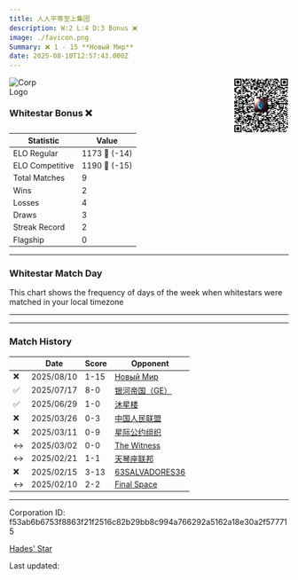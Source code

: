 ```yaml
---
title: ​人人平等至上集团
description: W:2 L:4 D:3 Bonus ❌ 
image: ./favicon.png
Summary: ❌ 1 - 15 **Новый Мир**
date: 2025-08-10T12:57:43.000Z
---
```

<head>
<link rel="icon" type="image/x-icon" href="./favicon.ico">
</head>
<img align="left" width="50" height="50" src="./favicon.ico" alt="Corp Logo"><img align="right" width="100" height="100" src="./qr.png" alt="QR Code">

```

```
<br>

### Whitestar Bonus ❌ 

| Statistic | Value |
| --- | --- |
| ELO Regular | 1173 🔻  (-14)|
| ELO Competitive | 1190 🔻  (-15)|
| Total Matches | 9 |
| Wins | 2 |
| Losses | 4 |
| Draws | 3 |
| Streak Record | 2 |
| Flagship | 0 |

---

### Whitestar Match Day

This chart shows the frequency of days of the week when whitestars were matched in your local timezone

<!-- Load Chart.js from jsDelivr CDN -->
<script src="https://cdn.jsdelivr.net/npm/chart.js@4.0.1"></script>

<!-- Create a canvas element where the chart will be rendered -->
<canvas id="myChart" width="400" height="200"></canvas>

<!-- JavaScript code to render the bar chart -->
<script>
    document.addEventListener("DOMContentLoaded", function() {
        // Ensure scanTime is an array; if empty, handle accordingly
        let timestamps = [1754398663,1752313621,1750738827,1742552509,1741262148,1740458020,1739683605,1739171345,1738714495];

        const fontColor = 'rgba(64, 128, 160, 1)';

        // Function to convert Unix timestamps to day of the week (0=Sunday, 6=Saturday)
        function getDayOfWeek(timestamp) {
            return new Date(timestamp * 1000).getDay();
        }

        // Initialize an array to count occurrences for each day of the week
        let dayCounts = [0, 0, 0, 0, 0, 0, 0];

        // Populate the dayCounts array based on the scanTime data
        timestamps.forEach(ts => {
            let dayOfWeek = getDayOfWeek(ts);
            dayCounts[dayOfWeek]++;
        });

        // Chart.js configuration for the bar chart
        const data = {
            labels: ['Sunday', 'Monday', 'Tuesday', 'Wednesday', 'Thursday', 'Friday', 'Saturday'],
            datasets: [{
                data: dayCounts,
                backgroundColor: [
                    'rgba(0, 191, 255, 0.2)',   // Deep Sky Blue (Sunday)
                    'rgba(135, 206, 250, 0.2)', // Light Sky Blue (Monday)
                    'rgba(173, 216, 230, 0.2)', // Light Blue (Tuesday)
                    'rgba(214, 236, 243, 0.2)', // Custom light blue (Wednesday)
                    'rgba(173, 216, 230, 0.2)', // Light Blue (Thursday)
                    'rgba(135, 206, 250, 0.2)', // Light Sky Blue (Friday)
                    'rgba(0, 191, 255, 0.2)'    // Deep Sky Blue (Saturday)
                ],
                borderColor: [
                    'rgba(0, 191, 255, 1)',
                    'rgba(135, 206, 250, 1)',
                    'rgba(173, 216, 230, 1)',
                    'rgba(214, 236, 243, 1)',
                    'rgba(173, 216, 230, 1)',
                    'rgba(135, 206, 250, 1)',
                    'rgba(0, 191, 255, 1)'
                ],
                borderWidth: 1,
                minBarLength: 5
            }]
        };

        const config = {
            type: 'bar',
            data: data,
            options: {
                scales: {
                    y: {
                        beginAtZero: true,
                        ticks: {
                            stepSize: 1,
                            color: fontColor
                        },
                        grid: {
                            color: 'rgba(255, 255, 255, 0.2)'
                        }
                    },
                    x: {
                        ticks: {
                            color: fontColor
                        },
                        grid: {
                            display: false 
                        }
                    }
                },
                plugins: {
                    legend: {
                        display: false
                    }
                }
            }
        };

        // Render the chart
        const ctx = document.getElementById('myChart').getContext('2d');
        const myChart = new Chart(ctx, config);
    });
</script>
    
---

---
### Match History

|  | Date | Score | Opponent |
| --- | --- | --- | --- |
| ❌ | 2025/08/10 | 1-15 | [Новый Мир](https://ws.tsl.rocks/corp/5563c95f687e98cc5e151634915ffa5e0f4bb39709901c5acc52e34094f19409/) |
| ✅ | 2025/07/17 | 8-0 | [银河帝国（GE）](https://ws.tsl.rocks/corp/09414c731b95eefa36b6408f61d483856d4cc0a4bf786e651c0c1f564fac5c1a/) |
| ✅ | 2025/06/29 | 1-0 | [沐星楼](https://ws.tsl.rocks/corp/8dc700398a6a7fa7f9903b0ddea4181ff7eb16833cc774d5a1441f81cfcd3538/) |
| ❌ | 2025/03/26 | 0-3 | [中国人民联盟](https://ws.tsl.rocks/corp/4fadcca4df7e52a4824f29d77a657e86c6dac7d39f325d3e5ebe5d6128839e47/) |
| ❌ | 2025/03/11 | 0-9 | [星际公约组织](https://ws.tsl.rocks/corp/72e8750bccc297a8a97c53745622d1acc8a59cc5cb7618e58ce5bb12f98849d0/) |
| ↔️ | 2025/03/02 | 0-0 | [The Witness](https://ws.tsl.rocks/corp/b7b956df82c516f3d2c025c8ce1a2c4932eab3de4a2f63b49184241db2b3075c/) |
| ↔️ | 2025/02/21 | 1-1 | [天琴座联邦](https://ws.tsl.rocks/corp/3928bc72ac4a6520e6d501a9b13f0595b3401845fb184b605fa521b90cd01fe9/) |
| ❌ | 2025/02/15 | 3-13 | [63SALVADORES36](https://ws.tsl.rocks/corp/ac4e1665a51bdd039d04798e56c3bd85b526c57cf7015fd400b6c8d8ccd959a3/) |
| ↔️ | 2025/02/10 | 2-2 | [Final Space](https://ws.tsl.rocks/corp/762914fc1846e6b284609274f8f9515959110b5db098a53be8048ffd45d98fdd/) |

---
Corporation ID: f53ab6b6753f8863f21f2516c82b29bb8c994a766292a5162a18e30a2f577715

[Hades' Star](https://www.hadesstar.com)
<script src="/assets/localtime.js"></script>
<div>
  Last updated: <span class="last-updated-date" data-unix-time="1754830663"></span>
</div>